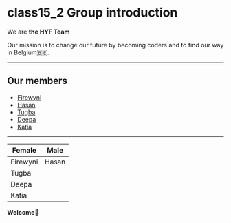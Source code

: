 # class15_2 Group introduction
We are **the HYF Team**

Our mission is to change our future by becoming coders and to find our way in Belgium🇧🇪. 
__________________
## Our members
* [Firewyni](https://github.com/firity/class15_2.github.io/blob/firity/Firewyni.md)
* [Hasan](https://github.com/firity/class15_2.github.io/blob/firity/hserdogan.md)
* [Tugba](https://github.com/firity/class15_2.github.io/blob/firity/tugba.md)
* [Deepa](https://github.com/firity/class15_2.github.io/blob/firity/deepa-thomas.md)
* [Katia](https://github.com/firity/class15_2.github.io/blob/firity/Dabrytskaya.md) 

---------------
| Female      | Male           | 
| ------------- |:------------:|
| Firewyni      | Hasan    |  |
| Tugba    |  
| Deepa |     
| Katia | 

**Welcome**🤟
